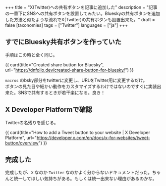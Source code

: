 +++
title = "X(Twitter)への共有ボタンを記事に追加した"
description = "記事の一番下にSNSへの共有ボタンを設置してみたい。Blueskyの共有ボタンを追加した方法と似たような流れでX(Twitter)の共有ボタンも設置出来た。"
draft = false
[taxonomies]
tags = ["Twitter"]
languages = ["ja"]
+++

## すでにBluesky共有ボタンを作っていた

手順はこの時と全く同じ。

{{ card(title="Created share button for Bluesky", url="https://dnfolio.dev/created-share-button-for-bluesky/") }}

`macros` のbsky部分をtwitterに変更し、URLをTwitter用に変更するだけ。\
ボタンの見た目や細かい動作をカスタマイズするわけではないのですぐに実装出来た。SNSで共有するときが若干楽になる。良き！

## X Developer Platformで確認

Twitterの名残りを感じる。

{{ card(title="How to add a Tweet button to your website | X Developer Platform", url="https://developer.x.com/en/docs/x-for-websites/tweet-button/overview") }}

## 完成した

完成したが、`X` なのか `Twitter` なのかよく分からないドキュメントだった。ちゃんと統一してほしい気持ちがある。もしくは統一出来ない理由があるのかな。

